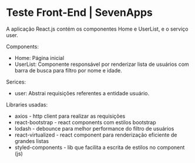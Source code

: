 # Teste Front-End | SevenApps

A aplicação React.js contém os componentes Home e UserList, e o serviço user. 

Components:
  - Home: Página inicial
  - UserList: Componente responsável por renderizar lista de usuários com barra de busca para filtro por nome e idade.

Serices:
  - user: Abstrai requisições referentes a entidade usuário.

Libraries usadas:
  - axios - http client para realizar as requisições
  - react-bootstrap - react components com estilos bootstrap
  - lodash - debounce para melhor performance do filtro de usuários
  - react-virtualized - react component para renderização eficiente de grandes listas
  - styled-components - lib que facilita a escrita de estilos no component (js)